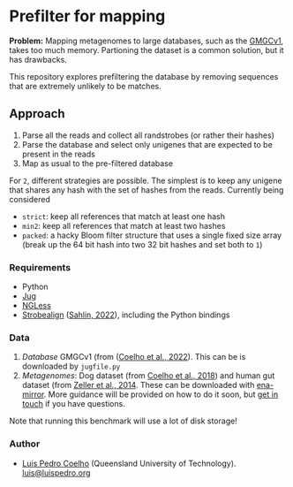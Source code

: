 # Prefilter for mapping

**Problem:** Mapping metagenomes to large databases, such as the
[GMGCv1](https://gmgc.embl.de), takes too much memory. Partioning the dataset
is a common solution, but it has drawbacks.

This repository explores prefiltering the database by removing sequences that
are extremely unlikely to be matches.

## Approach

1. Parse all the reads and collect all randstrobes (or rather their hashes)
2. Parse the database and select only unigenes that are expected to be present in the reads
3. Map as usual to the pre-filtered database

For `2`, different strategies are possible. The simplest is to keep any unigene
that shares any hash with the set of hashes from the reads. Currently being considered

- `strict`: keep all references that match at least one hash
- `min2`: keep all references that match at least two hashes
- `packed`: a hacky Bloom filter structure that uses a single fixed size array
  (break up the 64 bit hash into two 32 bit hashes and set both to `1`)


### Requirements

- Python
- [Jug](https://jug.rtfd.io/)
- [NGLess](https://ngless.embl.de/)
- [Strobealign](https://github.com/ksahlin/strobealign) ([Sahlin, 2022](https://genomebiology.biomedcentral.com/articles/10.1186/s13059-022-02831-7)), including the Python bindings


### Data

1. _Database_ GMGCv1 (from ([Coelho et al., 2022](https://www.nature.com/articles/s41586-021-04233-4)). This can be is downloaded by `jugfile.py`
2. _Metagenomes_: Dog dataset (from [Coelho et al., 2018](https://microbiomejournal.biomedcentral.com/articles/10.1186/s40168-018-0450-3)) and human gut dataset (from [Zeller et al., 2014](https://doi.org/10.15252/msb.20145645). These can be downloaded with [ena-mirror](https://github.com/BigDataBiology/ena-mirror). More guidance will be provided on how to do it soon, but [get in touch](https://github.com/luispedro/strobefilter/issues) if you have questions.

Note that running this benchmark will use a lot of disk storage!


### Author

- [Luis Pedro Coelho](https://luispedro.org) (Queensland University of Technology). [luis@luispedro.org](mailto:luis@luispedro.org)
